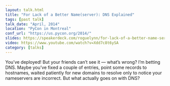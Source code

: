 ```yaml
---
layout: talk.html
title: "For Lack of a Better Name(server): DNS Explained"
tags: [past talk]
talk_date: "April, 2014"
location: "PyCon in Montreal"
conf_url: "https://us.pycon.org/2014/"
slides: https://speakerdeck.com/roguelynn/for-lack-of-a-better-name-server-dns-explained
video: https://www.youtube.com/watch?v=Xdd7c8t6ySA
category: [talks]
---
```


You’ve deployed! But your friends can’t see it — what’s wrong? I’m betting DNS. Maybe you’ve fixed a couple of entries, point some records to hostnames, waited patiently for new domains to resolve only to notice your nameservers are incorrect. But what actually goes on with DNS?  